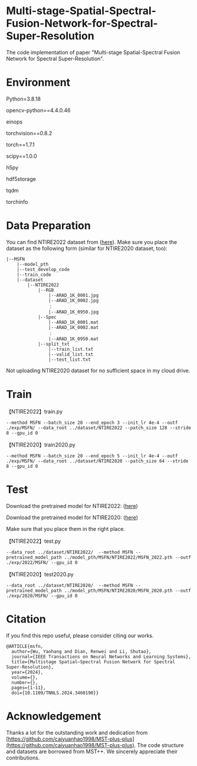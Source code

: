 # Multi-stage-Spatial-Spectral-Fusion-Network-for-Spectral-Super-Resolution
The code implementation of paper "Multi-stage Spatial-Spectral Fusion Network for Spectral Super-Resolution".

# Environment
Python=3.8.18

opencv-python==4.4.0.46

einops

torchvision==0.8.2

torch==1.7.1

scipy==1.0.0

h5py

hdf5storage

tqdm

torchinfo

# Data Preparation
You can find NTIRE2022 dataset from ([here](https://github.com/caiyuanhao1998/MST-plus-plus)). Make sure you place the dataset as the following form (similar for NTIRE2020 dataset, too):

```
|--MSFN
    |--model_pth
    |--test_develop_code
    |--train_code  
    |--dataset 
        |--NTIRE2022
            |--RGB
                |--ARAD_1K_0001.jpg
                |--ARAD_1K_0002.jpg
                ： 
                |--ARAD_1K_0950.jpg
            |--Spec
                |--ARAD_1K_0001.mat
                |--ARAD_1K_0002.mat
                ： 
                |--ARAD_1K_0950.mat
            |--split_txt
                |--train_list.txt
                |--valid_list.txt
                |--test_list.txt
```

Not uploading NTIRE2020 dataset for no sufficient space in my cloud drive.

# Train

【NTIRE2022】train.py
```
--method MSFN --batch_size 20 --end_epoch 3 --init_lr 4e-4 --outf ./exp/MSFN/ --data_root ../dataset/NTIRE2022 --patch_size 128 --stride 8 --gpu_id 0
```

【NTIRE2020】train2020.py
```
--method MSFN --batch_size 20 --end_epoch 5 --init_lr 4e-4 --outf ./exp/MSFN/ --data_root ../dataset/NTIRE2020 --patch_size 64 --stride 8 --gpu_id 0
```

# Test
Download the pretrained model for NTIRE2022: ([here](https://drive.google.com/file/d/1cCmo_NPgwcP1R6wvGD9uDcP7IKdU0Ue8/view?usp=drive_link))

Download the pretrained model for NTIRE2020: ([here](https://drive.google.com/file/d/1DqafMHGSMTJvs2dz1Z2c6oGHd-VJotSA/view?usp=drive_link))

Make sure that you place them in the right place.

【NTIRE2022】test.py
```
--data_root ../dataset/NTIRE2022/  --method MSFN --pretrained_model_path ../model_pth/MSFN/NTIRE2022/MSFN_2022.pth --outf ./exp/2022/MSFN/ --gpu_id 0
```

【NTIRE2020】test2020.py
```
--data_root ../dataset/NTIRE2020/  --method MSFN --pretrained_model_path ../model_pth/MSFN/NTIRE2020/MSFN_2020.pth --outf ./exp/2020/MSFN/ --gpu_id 0
```

# Citation
If you find this repo useful, please consider citing our works.
```
@ARTICLE{msfn,
  author={Wu, Yaohang and Dian, Renwei and Li, Shutao},
  journal={IEEE Transactions on Neural Networks and Learning Systems}, 
  title={Multistage Spatial–Spectral Fusion Network for Spectral Super-Resolution}, 
  year={2024},
  volume={},
  number={},
  pages={1-11},
  doi={10.1109/TNNLS.2024.3460190}}
```

# Acknowledgement
Thanks a lot for the outstanding work and dedication from [https://github.com/caiyuanhao1998/MST-plus-plus](https://github.com/caiyuanhao1998/MST-plus-plus). The code structure and datasets are borrowed from MST++. We sincerely appreciate their contributions.
